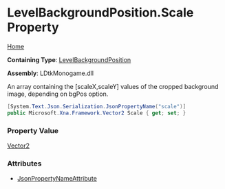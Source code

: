 # LevelBackgroundPosition\.Scale Property

[Home](../../../README.md)

**Containing Type**: [LevelBackgroundPosition](../README.md)

**Assembly**: LDtkMonogame\.dll

  
An array containing the \[scaleX,scaleY\] values of the cropped background image,
depending on bgPos option\.

```csharp
[System.Text.Json.Serialization.JsonPropertyName("scale")]
public Microsoft.Xna.Framework.Vector2 Scale { get; set; }
```

### Property Value

[Vector2](https://docs.microsoft.com/en-us/dotnet/api/microsoft.xna.framework.vector2)

### Attributes

* [JsonPropertyNameAttribute](https://docs.microsoft.com/en-us/dotnet/api/system.text.json.serialization.jsonpropertynameattribute)

